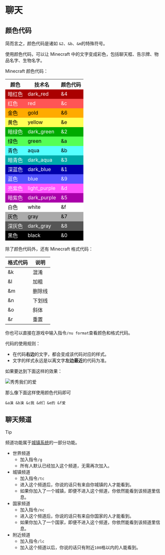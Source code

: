 # 聊天

## 颜色代码

简而言之，颜色代码是诸如 `&2`、`&b`、`&m`的特殊符号。

使用颜色代码，可以让 Minecraft 中的文字变成彩色，包括聊天框、告示牌、物品名字、生物名字。

Minecraft 颜色代码：

<html>
<body>
  <table>
    <tbody>
      <tr>
        <th>颜色</th>
        <th>技术名</th>
        <th>颜色代码</th>
      </tr>
      <tr style="background: #aa0000; color: #fafafa;">
        <td>暗红色</td>
        <td>dark_red</td>
        <td>&4</td>
      </tr>
      <tr style="background: #ff5555; color: #fafafa;">
        <td>红色</td>
        <td>red</td>
        <td>&c</td>
      </tr>
      <tr style="background: #ffaa00; color: black;">
        <td>金色</td>
        <td>gold</td>
        <td>&6</td>
      </tr>
      <tr style="background: #ffff55; color: black;">
        <td>黄色</td>
        <td>yellow</td>
        <td>&e</td>
      </tr>
      <tr style="background: #00aa00; color: #fafafa;">
        <td>暗绿色</td>
        <td>dark_green</td>
        <td>&2</td>
      </tr>
      <tr style="background: #55ff55; color: black;">
        <td>绿色</td>
        <td>green</td>
        <td>&a</td>
      </tr>
      <tr style="background: #55ffff; color: black;">
        <td>青色</td>
        <td>aqua</td>
        <td>&b</td>
      </tr>
      <tr style="background: #00aaaa; color: #fafafa;">
        <td>暗青色</td>
        <td>dark_aqua</td>
        <td>&3</td>
      </tr>
      <tr style="background: #0000aa; color: #fafafa;">
        <td>深蓝色</td>
        <td>dark_blue</td>
        <td>&1</td>
      </tr>
      <tr style="background: #5555ff; color: #fafafa;">
        <td>蓝色</td>
        <td>blue</td>
        <td>&9</td>
      </tr>
      <tr style="background: #ff55ff; color: #fafafa;">
        <td>亮紫色</td>
        <td>light_purple</td>
        <td>&d</td>
      </tr>
      <tr style="background: #aa00aa; color: #fafafa;">
        <td>暗紫色</td>
        <td>dark_purple</td>
        <td>&5</td>
      </tr>
      <tr style="background: #ffffff; color: black;">
        <td>白色</td>
        <td>white</td>
        <td>&f</td>
      </tr>
      <tr style="background: #aaaaaa; color: black;">
        <td>灰色</td>
        <td>gray</td>
        <td>&7</td>
      </tr>
      <tr style="background: #555555; color: #fafafa;">
        <td>深灰色</td>
        <td>dark_gray</td>
        <td>&8</td>
      </tr>
      <tr style="background: #000000; color: #fafafa;">
        <td>黑色</td>
        <td>black</td>
        <td>&0</td>
      </tr>
    </tbody>
  </table>
</body>
</html>

除了颜色代码外，还有 Minecraft 格式代码：

| 格式代码 | 说明   |
| ---- | ------ |
| &k   | 混淆   |
| &l   | 加粗   |
| &m   | 删除线 |
| &n   | 下划线 |
| &o   | 斜体   |
| &r   | 重置   |

你也可以直接在游戏中输入指令`/nu format`查看颜色和格式代码。

代码的使用规则：

- 在代码**右边**的文字，都会变成该代码对应的样式。
- 文字的样式永远是以离文字**左边最近**的代码为准。

如果要达到下面这样的效果：

![秀秀我们的爱](https://mimaru-jp.oss-ap-northeast-1.aliyuncs.com/images/color-code-example.png)

那么像下面这样使用颜色代码即可

```
&a溴 &b溴 &c我 &d们 &e的 &f爱
```

## 聊天频道

> [!tip]
> 频道功能属于[城镇系统](/plugins/towny.md)的一部分功能。

- 世界频道
  - 加入指令`/g`
  - 所有人默认已经加入这个频道，无需再次加入。
- 城镇频道
  - 加入指令`/tc`
  - 进入这个频道后，你说的话只有来自你城镇的人才能看到。
  - 如果你加入了一个城镇，即便不进入这个频道，你依然能看到该频道里信息。
- 国家频道
  - 加入指令`/nc`
  - 进入这个频道后，你说的话只有来自你国家的人才能看到。
  - 如果你加入了一个国家，即便不进入这个频道，你依然能看到该频道里信息。
- 附近频道
  - 加入指令`/lc`
  - 加入这个频道以后，你说的话只有附近`100`格以内的人能看到。

